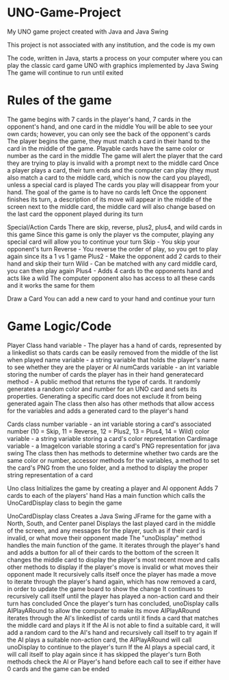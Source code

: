 # UNO-Game-Project
My UNO game project created with Java and Java Swing

This project is not associated with any institution, and the code is my own

The code, written in Java, starts a process on your computer where you can play the classic card game UNO with graphics implemented by Java Swing
The game will continue to run until exited

# Rules of the game
The game begins with 7 cards in the player's hand, 7 cards in the opponent's hand, and one card in the middle
You will be able to see your own cards; however, you can only see the back of the opponent's cards
The player begins the game, they must match a card in their hand to the card in the middle of the game. Playable cards have the same color or number as the card in the middle
The game will alert the player that the card they are trying to play is invalid with a prompt next to the middle card
Once a player plays a card, their turn ends and the computer can play (they must also match a card to the middle card, which is now the card you played), unless a special card is played
The cards you play will disappear from your hand. The goal of the game is to have no cards left
Once the opponent finishes its turn, a description of its move will appear in the middle of the screen next to the middle card, the middle card will also change based on the last card the opponent played during its turn

Special/Action Cards
There are skip, reverse, plus2, plus4, and wild cards in this game
Since this game is only the player vs the computer, playing any special card will allow you to continue your turn
Skip - You skip your opponent's turn
Reverse - You reverse the order of play, so you get to play again since its a 1 vs 1 game
Plus2 - Make the opponent add 2 cards to their hand and skip their turn
Wild - Can be matched with any card middle card, you can then play again
Plus4 - Adds 4 cards to the opponents hand and acts like a wild
The computer opponent also has access to all these cards and it works the same for them

Draw a Card
You can add a new card to your hand and continue your turn

# Game Logic/Code
Player Class
hand variable - The player has a hand of cards, represented by a linkedlist so thats cards can be easily removed from the middle of the list when played
name variable - a string variable that holds the player's name to see whether they are the player or AI
numCards variable - an int variable storing the number of cards the player has in their hand
generatecard method - A public method that returns the type of cards. It randomly generates a random color and number for an UNO card and sets its properties. Generating a specific card does not exclude it from being generated again
The class then also has other methods that allow access for the variables and adds a generated card to the player's hand

Cards class
number variable - an int variable storing a card's associated number (10 = Skip, 11 = Reverse, 12 = Plus2, 13 = Plus4, 14 = Wild)
color variable - a string variable storing a card's color representation
Cardimage variable - a ImageIcon variable storing a card's PNG representation for java swing
The class then has methods to determine whether two cards are the same color or number, accessor methods for the variables, a method to set the card's PNG from the uno folder, and a method to display the proper string representation of a card

Uno class
Initializes the game by creating a player and AI opponent
Adds 7 cards to each of the players' hand
Has a main function which calls the UnoCardDisplay class to begin the game

UnoCardDisplay class
Creates a Java Swing JFrame for the game with a North, South, and Center panel
Displays the last played card in the middle of the screen, and any messages for the player, such as if their card is invalid, or what move their opponent made
The "unoDisplay" method handles the main function of the game. It iterates through the player's hand and adds a button for all of their cards to the bottom of the screen
It changes the middle card to display the player's most recent move and calls other methods to display if the player's move is invalid or what moves their opponent made
It recursively calls itself once the player has made a move to iterate through the player's hand again, which has now removed a card, in order to update the game board to show the change
It continues to recursively call itself until the player has played a non-action card and their turn has concluded
Once the player's turn has concluded, unoDisplay calls AIPlayARound to allow the computer to make its move
AIPlayARound iterates through the AI's linkedlist of cards until it finds a card that matches the middle card and plays it
If the AI is not able to find a suitable card, it will add a random card to the AI's hand and recursively call itself to try again
If the AI plays a suitable non-action card, the AIPlayARound will call unoDisplay to continue to the player's turn
If the AI plays a special card, it will call itself to play again since it has skipped the player's turn
Both methods check the AI or Player's hand before each call to see if either have 0 cards and the game can be ended
